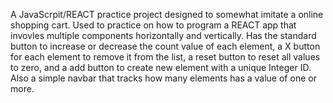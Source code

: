 A JavaScrpit/REACT practice project designed to somewhat imitate a online shopping cart. Used to practice on how to program a REACT app that invovles multiple components horizontally and vertically. Has the standard button to increase or decrease the count value of each element, a X button for each element to remove it from the list, a reset button to reset all values to zero, and a add button to create new element with a unique Integer ID. Also a simple navbar that tracks how many elements has a value of one or more.

